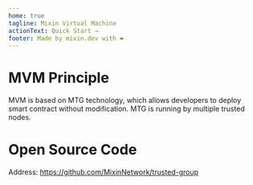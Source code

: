 ```yaml
---
home: true
tagline: Mixin Virtual Machine
actionText: Quick Start →
footer: Made by mixin.dev with ❤️
---
```


# MVM Principle

MVM is based on MTG technology, which allows developers to deploy smart contract without modification. MTG is running by multiple trusted nodes.

# Open Source Code

Address: <https://github.com/MixinNetwork/trusted-group>
